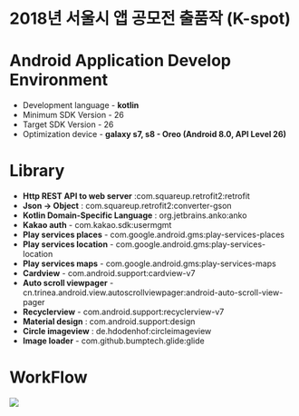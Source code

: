# 2018년 서울시 앱 공모전 출품작 (K-spot)

# Android Application Develop Environment
* Development language - **kotlin**
* Minimum SDK Version - 26
* Target SDK Version - 26
* Optimization device - **galaxy s7, s8 - Oreo (Android 8.0, API Level 26)**

# Library
* **Http REST API to web server** :com.squareup.retrofit2:retrofit 
* **Json -> Object** : com.squareup.retrofit2:converter-gson
* **Kotlin Domain-Specific Language** : org.jetbrains.anko:anko
* **Kakao auth** - com.kakao.sdk:usermgmt
* **Play services places** - com.google.android.gms:play-services-places
* **Play services location** - com.google.android.gms:play-services-location
* **Play services maps** - com.google.android.gms:play-services-maps
* **Cardview** - com.android.support:cardview-v7
* **Auto scroll viewpager** - cn.trinea.android.view.autoscrollviewpager:android-auto-scroll-view-pager
* **Recyclerview** - com.android.support:recyclerview-v7
* **Material design** : com.android.support:design
* **Circle imageview** : de.hdodenhof:circleimageview
* **Image loader** - com.github.bumptech.glide:glide 

# WorkFlow
<img src="https://user-images.githubusercontent.com/17523340/46254664-a297d780-c4cd-11e8-9492-4346c2a59039.jpg">
